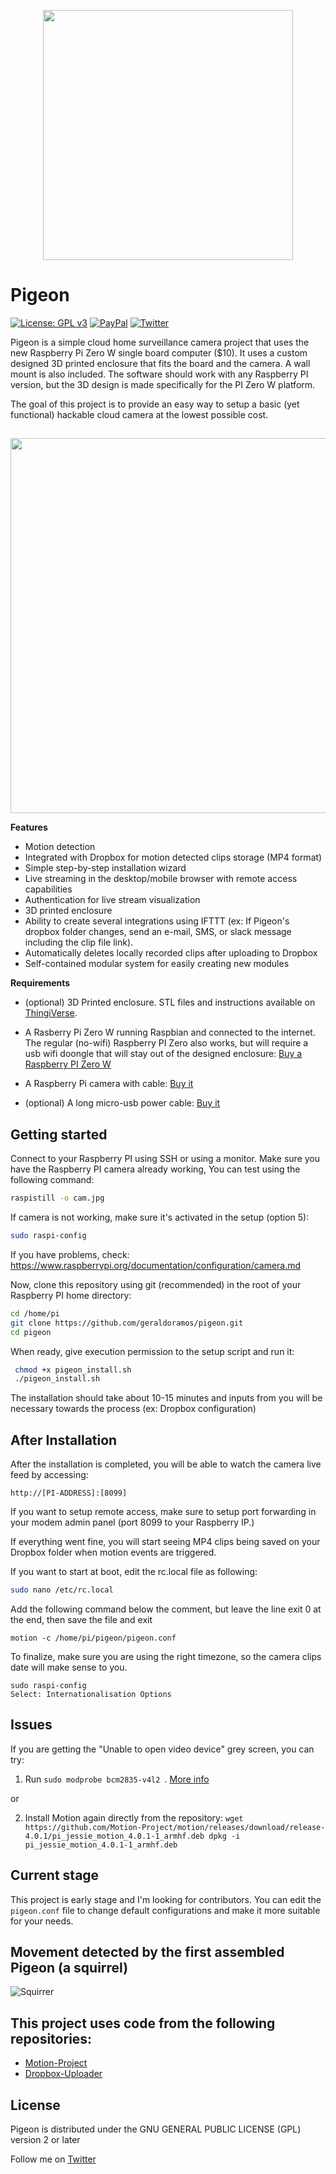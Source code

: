 <p align="center"><img src="https://s3-us-west-1.amazonaws.com/allge.us/logo_pigeon.svg" width="400"/></p>

# Pigeon
[![License: GPL v3](https://img.shields.io/badge/License-GPL%20v3-blue.svg)](https://github.com/geraldoramos/pigeon/blob/master/LICENSE)
[![PayPal](https://www.paypalobjects.com/en_US/i/btn/btn_donate_SM.gif)](https://www.paypal.me/GeraldoRamos)
[![Twitter](https://img.shields.io/twitter/url/https/twitter.com/fold_left.svg?style=social&label=Follow%20%40geraldoramos)](https://twitter.com/geraldoramos)

Pigeon is a simple cloud home surveillance camera project that uses the new Raspberry Pi Zero W single board computer ($10). It uses a custom designed 3D printed enclosure that fits the board and the camera. A wall mount is also included. The software should work with any Raspberry PI version, but the 3D design is made specifically for the PI Zero W platform.

The goal of this project is to provide an easy way to setup a basic (yet functional) hackable cloud camera at the lowest possible cost.

##
<p align="center"><img src="https://s3-us-west-1.amazonaws.com/allge.us/pigif.gif" width="600"/></p>


**Features**

* Motion detection
* Integrated with Dropbox for motion detected clips storage (MP4 format)
* Simple step-by-step installation wizard
* Live streaming in the desktop/mobile browser with remote access capabilities
* Authentication for live stream visualization
* 3D printed enclosure
* Ability to create several integrations using IFTTT (ex: If Pigeon's dropbox folder changes, send an e-mail, SMS, or slack message including the clip file link).
* Automatically deletes locally recorded clips after uploading to Dropbox
* Self-contained modular system for easily creating new modules

**Requirements**
* (optional) 3D Printed enclosure. STL files and instructions available on [ThingiVerse](http://www.thingiverse.com/thing:2230707).
* A Rasberry Pi Zero W running Raspbian and connected to the internet. The regular (no-wifi) Raspberry PI Zero also works, but will require a usb wifi doongle that will stay out of the designed enclosure: [Buy a Raspberry PI Zero W][829f44e8]
* A Raspberry Pi camera with cable: [Buy it][09e7e3d1]
* (optional) A long micro-usb power cable: [Buy it](https://www.aliexpress.com/item/1-2-3-5m-10ft-90-degree-Angle-Long-Micro-USB-Cable-20cm-Sync-data-Charging/32794612542.html?spm=2114.01010208.3.12.Xj3wx5&ws_ab_test=searchweb0_0,searchweb201602_4_10065_10130_10068_10136_10137_10138_10060_10062_10141_10056_10055_10054_10059_10099_129_10103_10102_10096_10148_10052_10053_10050_10107_10142_10051_10143_10084_10083_10119_10080_10082_10081_10110_10111_10112_10113_10114_10037_10032_10078_10079_10077_10073_10070_10123_10120_10124-10120,searchweb201603_6,afswitch_1_afChannel,ppcSwitch_7,single_sort_0_default&btsid=fc05fbd8-0d8a-47c8-b643-02df18983f6f&algo_expid=bb5c67b9-9680-48f5-8c33-d24c88072ce4-1&algo_pvid=bb5c67b9-9680-48f5-8c33-d24c88072ce4)

  [09e7e3d1]: https://www.aliexpress.com/item/New-Arrival-Raspberry-Pi-Zero-Camera-5MP-RPI-Zero-Camera-Module-Webcam-for-Raspberry-Pi-Zero/32785811007.html?spm=2114.01010208.3.12.clLgGm&ws_ab_test=searchweb0_0,searchweb201602_4_10065_10130_10068_10136_10137_10138_10060_10062_10141_10056_10055_10054_10059_10099_129_10103_10102_10096_10148_10147_10052_10053_10050_10107_10142_10051_10143_10084_10083_10119_10080_10082_10081_10110_10111_10112_10113_10114_10037_10032_10078_10079_10077_10073_10070_10123_10120_10124-10120,searchweb201603_6,afswitch_1_afChannel,ppcSwitch_7,single_sort_0_default&btsid=71405a16-56ea-4466-a92f-cae0d046ea2e&algo_expid=6607631f-0fea-4dff-8fec-95a907b45e65-1&algo_pvid=6607631f-0fea-4dff-8fec-95a907b45e65
  [2c44525c]: https://www.raspberrypi.org/blog/raspberry-pi-zero-w-joins-family/ "Info"
  [829f44e8]: https://www.raspberrypi.org/blog/raspberry-pi-zero-w-joins-family/ "Info"


## Getting started

Connect to your Raspberry PI using SSH or using a monitor. Make sure you have the Raspberry PI camera already working, You can test using the following command:

```bash
raspistill -o cam.jpg
```

If camera is not working, make sure it's activated in the setup (option 5):
```bash
sudo raspi-config
```

If you have problems, check: https://www.raspberrypi.org/documentation/configuration/camera.md

Now, clone this repository using git (recommended) in the root of your Raspberry PI home directory:

```bash
cd /home/pi
git clone https://github.com/geraldoramos/pigeon.git
cd pigeon
```

When ready, give execution permission to the setup script and run it:

```bash
 chmod +x pigeon_install.sh
 ./pigeon_install.sh
```

The installation should take about 10-15 minutes and inputs from you will be necessary towards the process (ex: Dropbox configuration)

## After Installation

After the installation is completed, you will be able to watch the camera live feed by accessing:

```
http://[PI-ADDRESS]:[8099]
```

If you want to setup remote access, make sure to setup port forwarding in your modem admin panel (port 8099 to your Raspberry IP.)

If everything went fine, you will start seeing MP4 clips being saved on your Dropbox folder when motion events are triggered.

If you want to start at boot, edit the rc.local file as following:
```Bash
sudo nano /etc/rc.local
```
Add the following command below the comment, but leave the line exit 0 at the end, then save the file and exit

```
motion -c /home/pi/pigeon/pigeon.conf
```

To finalize, make sure you are using the right timezone, so the camera clips date will make sense to you.

```
sudo raspi-config
Select: Internationalisation Options

```

## Issues

If you are getting the "Unable to open video device" grey screen, you can try:

1) Run `sudo modprobe bcm2835-v4l2 `. [More info](https://raspberrypi.stackexchange.com/questions/27737/unable-to-open-video-device-and-grey-screen)

or

2) Install Motion again directly from the repository:
```wget https://github.com/Motion-Project/motion/releases/download/release-4.0.1/pi_jessie_motion_4.0.1-1_armhf.deb dpkg -i pi_jessie_motion_4.0.1-1_armhf.deb```



## Current stage

This project is early stage and I'm looking for contributors. You can edit the ```pigeon.conf``` file to change default configurations and make it more suitable for your needs.


## Movement detected by the first assembled Pigeon (a squirrel)
![Squirrer](https://s3-us-west-1.amazonaws.com/allge.us/squirrel.jpg)


## This project uses code from the following repositories:
* [Motion-Project](https://github.com/Motion-Project/motion)
* [Dropbox-Uploader](https://github.com/andreafabrizi/Dropbox-Uploader)


## License
Pigeon is distributed under the GNU GENERAL PUBLIC LICENSE (GPL) version 2 or later

Follow me on [Twitter](http://twitter.com/geraldoramos)

